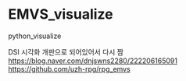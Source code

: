 # EMVS_visualize
python_visualize

DSI 시각화 개판으로 되어있어서 다시 짬
https://blog.naver.com/dnjswns2280/222206165091
https://github.com/uzh-rpg/rpg_emvs
